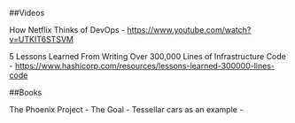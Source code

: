 ##Videos

How Netflix Thinks of DevOps - https://www.youtube.com/watch?v=UTKIT6STSVM

5 Lessons Learned From Writing Over 300,000 Lines of Infrastructure Code - https://www.hashicorp.com/resources/lessons-learned-300000-lines-code

##Books

The Phoenix Project - 
The Goal - 
Tessellar cars as an example - 
